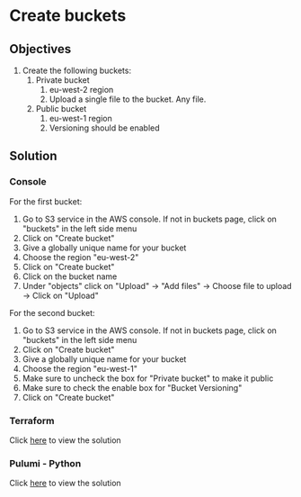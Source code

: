 # Create buckets

## Objectives

1. Create the following buckets:
   1. Private bucket
      1. eu-west-2 region
      2. Upload a single file to the bucket. Any file.
   2. Public bucket
      1. eu-west-1 region
      2. Versioning should be enabled

## Solution

### Console

For the first bucket:

1. Go to S3 service in the AWS console. If not in buckets page, click on "buckets" in the left side menu
2. Click on "Create bucket" 
3. Give a globally unique name for your bucket
4. Choose the region "eu-west-2"
5. Click on "Create bucket"
6. Click on the bucket name
7. Under "objects" click on "Upload" -> "Add files" -> Choose file to upload -> Click on "Upload"

For the second bucket:

1. Go to S3 service in the AWS console. If not in buckets page, click on "buckets" in the left side menu
2. Click on "Create bucket" 
3. Give a globally unique name for your bucket
4. Choose the region "eu-west-1"
5. Make sure to uncheck the box for "Private bucket" to make it public
6. Make sure to check the enable box for "Bucket Versioning"
7. Click on "Create bucket"

### Terraform

Click [here](terraform/main.tf) to view the solution

### Pulumi - Python

Click [here](pulumi/__main__.py) to view the solution